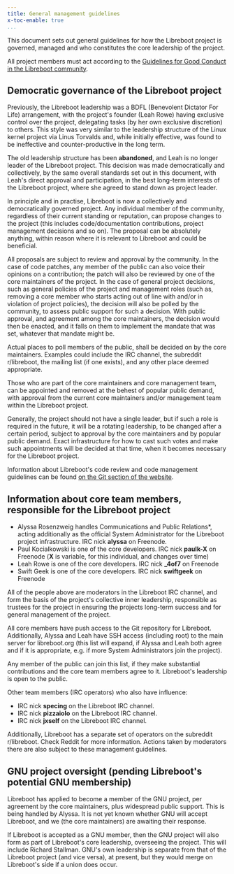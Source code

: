```yaml
---
title: General management guidelines
x-toc-enable: true
...
```


This document sets out general guidelines for how the Libreboot project is
governed, managed and who constitutes the core leadership of the project.

All project members must act according to the
[Guidelines for Good Conduct in the Libreboot community](conduct.md).

Democratic governance of the Libreboot project
----------------------------------------------

Previously, the Libreboot leadership was a BDFL (Benevolent Dictator For Life)
arrangement, with the project's founder (Leah Rowe) having exclusive control
over the project, delegating tasks (by her own exclusive discretion) to others.
This style was very similar to the leadership structure of the Linux kernel
project via Linus Torvalds and, while initially effective, was found to be
ineffective and counter-productive in the long term.

The old leadership structure has been **abandoned**, and Leah is no longer leader
of the Libreboot project. This decision was made democratically and
collectively, by the same overall standards set out in this document, with
Leah's direct approval and participation, in the best long-term interests of
the Libreboot project, where she agreed to stand down as project leader.

In principle and in practise, Libreboot is now a collectively and democratically
governed project. Any individual member of the community, regardless of their
current standing or reputation, can propose changes to the project (this
includes code/documentation contributions, project management decisions and
so on). The proposal can be absolutely anything, within reason where it is
relevant to Libreboot and could be beneficial.

All proposals are subject to review and approval by the community. In the case
of code patches, any member of the public can also voice their opinions on a
contribution; the patch will also be reviewed by one of the core maintainers
of the project. In the case of general project decisions, such as general
policies of the project and management roles (such as, removing a core member
who starts acting out of line with and/or in violation of project policies),
the decision will also be polled by the community, to assess public support for
such a decision. With public approval, and agreement among the core maintainers,
the decision would then be enacted, and it falls on them to implement the
mandate that was set, whatever that mandate might be.

Actual places to poll members of the public, shall be decided on by the core
maintainers. Examples could include the IRC channel, the subreddit r/libreboot,
the mailing list (if one exists), and any other place deemed appropriate.

Those who are part of the core maintainers and core management team, can be
appointed and removed at the behest of popular public demand, with approval
from the current
core maintainers and/or management team within the Libreboot project.

Generally, the project should not have a single leader, but if such a role is
required in the future, it will be a rotating leadership, to be changed
after a certain period, subject to approval by the core maintainers and by
popular public demand. Exact infrastructure for how to cast such votes and
make such appointments will be decided at that time, when it becomes necessary
for the Libreboot project.

Information about Libreboot's code review and code management guidelines
can be found
[on the Git section of the website](git.md#general-code-review-guidelines).

Information about core team members, responsible for the Libreboot project
--------------------------------------------------------------------------

- Alyssa Rosenzweig handles Communications and Public Relations\*, acting
  additionally as the official System Administrator for the Libreboot project
  infrastructure.
  IRC nick **alyssa** on Freenode.
- Paul Kocialkowski is one of the core developers. IRC nick **paulk-X** on
  Freenode (**X** is variable, for this individual, and changes over time)
- Leah Rowe is one of the core developers. IRC nick **\_4of7** on Freenode
- Swift Geek is one of the core developers. IRC nick **swiftgeek** on Freenode

All of the people above are moderators in the Libreboot IRC channel, and
form the basis of the project's collective inner leadership, responsible as
trustees for the project in ensuring the projects long-term success and for
general management of the project.

All core members have push access to the Git repository for Libreboot.
Additionally, Alyssa and Leah have SSH access (including root) to the main
server for libreboot.org (this list will expand, if Alyssa and Leah both agree
and if it is appropriate, e.g. if more System Administrators join the
project).

Any member of the public can join this list, if they make substantial
contributions and the core team members agree to it. Libreboot's leadership is
open to the public.

Other team members (IRC operators) who also have influence:

- IRC nick **specing** on the Libreboot IRC channel.
- IRC nick **pizzaiolo** on the Libreboot IRC channel.
- IRC nick **jxself** on the Libreboot IRC channel.

Additionally, Libreboot has a separate set of operators on the subreddit
r/libreboot. Check Reddit for more information. Actions taken by moderators
there are also subject to these management guidelines.

GNU project oversight (pending Libreboot's potential GNU membership)
--------------------------------------------------------------------

Libreboot has applied to become a member of the GNU project, per agreement by
the core maintainers, plus widespread public support. This is being
handled by Alyssa. It is not yet known whether GNU will accept Libreboot, and
we (the core maintainers) are awaiting their response.

If Libreboot is accepted as a GNU member, then the GNU project will also form
as part of Libreboot's core leadership, overseeing the project. This will
include Richard Stallman. GNU's own leadership is separate from that of the
Libreboot project (and vice versa), at present, but they would merge on
Libreboot's side if a union does occur.
